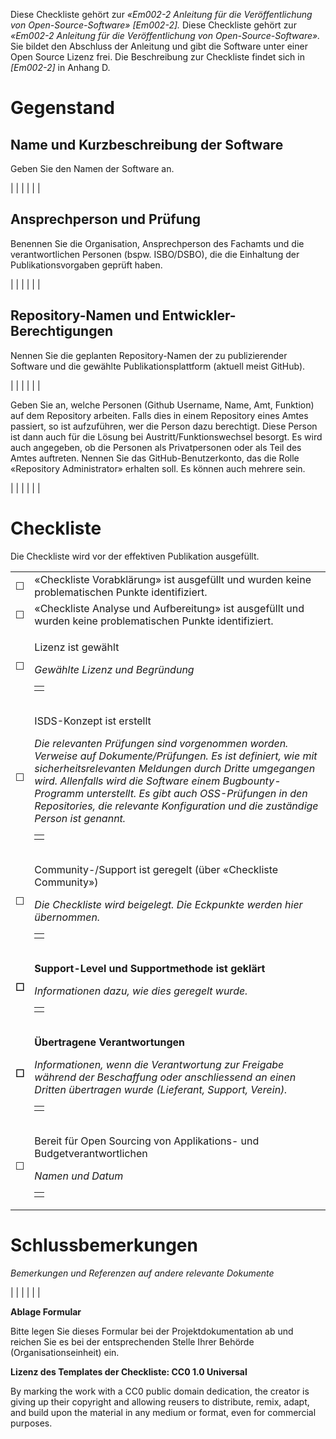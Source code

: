 Diese Checkliste gehört zur *«Em002-2 Anleitung für die Veröffentlichung
von Open-Source-Software» \[Em002-2\].* Diese Checkliste gehört zur
*«Em002-2 Anleitung für die Veröffentlichung von
Open-Source-Software».* Sie bildet den Abschluss der Anleitung und gibt
die Software unter einer Open Source Lizenz frei. Die Beschreibung zur
Checkliste findet sich in *\[Em002-2\]* in Anhang D.

# Gegenstand

## Name und Kurzbeschreibung der Software

Geben Sie den Namen der Software an.

|  |
|  |
|  |

## Ansprechperson und Prüfung

Benennen Sie die Organisation, Ansprechperson des Fachamts und die
verantwortlichen Personen (bspw. ISBO/DSBO), die die Einhaltung der
Publikationsvorgaben geprüft haben.

|  |
|  |
|  |

## Repository-Namen und Entwickler-Berechtigungen

Nennen Sie die geplanten Repository-Namen der zu publizierender Software
und die gewählte Publikationsplattform (aktuell meist GitHub).

|  |
|  |
|  |

Geben Sie an, welche Personen (Github Username, Name, Amt, Funktion) auf
dem Repository arbeiten. Falls dies in einem Repository eines Amtes
passiert, so ist aufzuführen, wer die Person dazu berechtigt. Diese
Person ist dann auch für die Lösung bei Austritt/Funktionswechsel
besorgt. Es wird auch angegeben, ob die Personen als Privatpersonen oder
als Teil des Amtes auftreten. Nennen Sie das GitHub-Benutzerkonto, das
die Rolle «Repository Administrator» erhalten soll. Es können auch
mehrere sein.

|  |
|  |
|  |

# Checkliste

Die Checkliste wird vor der effektiven Publikation ausgefüllt.

<table>
<tbody>
<tr class="odd">
<td>☐</td>
<td>«Checkliste Vorabklärung» ist ausgefüllt und wurden keine problematischen Punkte identifiziert.</td>
</tr>
<tr class="even">
<td>☐</td>
<td>«Checkliste Analyse und Aufbereitung» ist ausgefüllt und wurden keine problematischen Punkte identifiziert.</td>
</tr>
<tr class="odd">
<td>☐</td>
<td><p>Lizenz ist gewählt</p>
<p><em>Gewählte Lizenz und Begründung</em></p>
<table>
<tbody>
<tr class="odd">
<td></td>
</tr>
</tbody>
</table></td>
</tr>
<tr class="even">
<td>☐</td>
<td><p>ISDS-Konzept ist erstellt</p>
<p><em>Die relevanten Prüfungen sind vorgenommen worden. Verweise auf Dokumente/Prüfungen. Es ist definiert, wie mit sicherheitsrelevanten Meldungen durch Dritte umgegangen wird. Allenfalls wird die Software einem Bugbounty-Programm unterstellt. Es gibt auch OSS-Prüfungen in den Repositories, die relevante Konfiguration und die zuständige Person ist genannt.</em></p>
<table>
<tbody>
<tr class="odd">
<td></td>
</tr>
</tbody>
</table></td>
</tr>
<tr class="odd">
<td>☐</td>
<td><p>Community-/Support ist geregelt (über «Checkliste Community»)</p>
<p><em>Die Checkliste wird beigelegt. Die Eckpunkte werden hier übernommen.</em></p>
<table>
<tbody>
<tr class="odd">
<td></td>
</tr>
</tbody>
</table></td>
</tr>
<tr class="even">
<td><strong>☐</strong></td>
<td><p><strong>Support-Level und Supportmethode ist geklärt</strong></p>
<p><em>Informationen dazu, wie dies geregelt wurde.</em></p>
<table>
<tbody>
<tr class="odd">
<td></td>
</tr>
</tbody>
</table></td>
</tr>
<tr class="odd">
<td><strong>☐</strong></td>
<td><p><strong>Übertragene Verantwortungen</strong></p>
<p><em>Informationen, wenn die Verantwortung zur Freigabe während der Beschaffung oder anschliessend an einen Dritten übertragen wurde (Lieferant, Support, Verein).</em></p>
<table>
<tbody>
<tr class="odd">
<td></td>
</tr>
</tbody>
</table></td>
</tr>
<tr class="even">
<td>☐</td>
<td><p>Bereit für Open Sourcing von Applikations- und Budgetverantwortlichen</p>
<p><em>Namen und Datum</em></p>
<table>
<tbody>
<tr class="odd">
<td></td>
</tr>
</tbody>
</table></td>
</tr>
</tbody>
</table>

# Schlussbemerkungen

*Bemerkungen und Referenzen auf andere relevante Dokumente*

|  |
|  |
|  |

**Ablage Formular**

Bitte legen Sie dieses Formular bei der Projektdokumentation ab und
reichen Sie es bei der entsprechenden Stelle Ihrer Behörde
(Organisationseinheit) ein.

**Lizenz des Templates der Checkliste: CC0 1.0 Universal**

By marking the work with a CC0 public domain dedication, the creator is
giving up their copyright and allowing reusers to distribute, remix,
adapt, and build upon the material in any medium or format, even for
commercial purposes.
